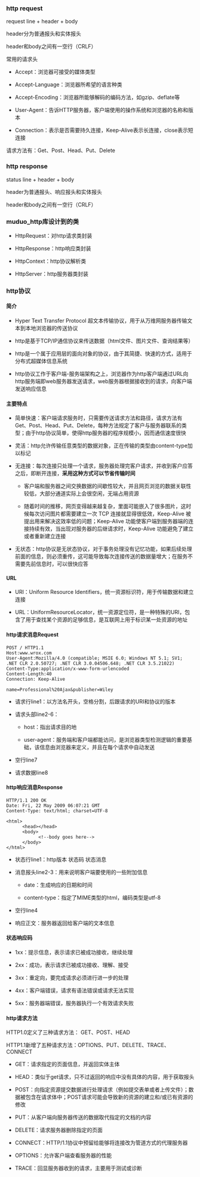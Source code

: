### http request

request line + header + body

header分为普通报头和实体报头

header和body之间有一空行（CRLF）

常用的请求头

* Accept：浏览器可接受的媒体类型

* Accept-Language：浏览器所希望的语言种类

* Accept-Encoding：浏览器所能够解码的编码方法，如gzip、deflate等

* User-Agent：告诉HTTP服务器，客户端使用的操作系统和浏览器的名称和版本

* Connection：表示是否需要持久连接，Keep-Alive表示长连接，close表示短连接

请求方法有：Get、Post、Head、Put、Delete

### http response

status line + header + body

header为普通报头、响应报头和实体报头

header和body之间有一空行（CRLF）

### muduo_http库设计到的类

* HttpRequest：对http请求类封装

* HttpResponse：http响应类封装

* HttpContext：http协议解析类

* HttpServer：http服务器类封装

### http协议

#### 简介

* Hyper Text Transfer Protocol 超文本传输协议，用于从万维网服务器传输文本到本地浏览器的传送协议

* http是基于TCP/IP通信协议来传送数据（html文件、图片文件、查询结果等）

* http是一个属于应用层的面向对象的协议，由于其简捷、快速的方式，适用于分布式超媒体信息系统

* http协议工作于客户端-服务端架构之上，浏览器作为http客户端通过URL向http服务端即web服务器发送请求，web服务器根据接收到的请求，向客户端发送响应信息

#### 主要特点

* 简单快速：客户端请求服务时，只需要传送请求方法和路径，请求方法有Get、Post、Head、Put、Delete，每种方法规定了客户与服务器联系的类型；由于http协议简单，使得http服务器的程序规模小，因而通信速度很快

* 灵活：http允许传输任意类型的数据对象，正在传输的类型由content-type加以标记

* 无连接：每次连接只处理一个请求，服务器处理完客户请求，并收到客户应答之后，即断开连接，**采用这种方式可以节省传输时间**

    * 客户端和服务器之间交换数据的间歇性较大，并且网页浏览的数据关联性较低，大部分通道实际上会很空闲，无端占用资源

    * 随着时间的推移，网页变得越来越复杂，里面可能嵌入了很多图片，这时候每次访问图片都需要建立一次 TCP 连接就显得很低效，Keep-Alive 被提出用来解决这效率低的问题；Keep-Alive 功能使客户端到服务器端的连接持续有效，当出现对服务器的后继请求时，Keep-Alive 功能避免了建立或者重新建立连接

* 无状态：http协议是无状态协议，对于事务处理没有记忆功能，如果后续处理前面的信息，则必须重传，这可能导致每次连接传送的数据量增大；在服务不需要先前信息时，可以很快应答

#### URL

* URI：Uniform Resource Identifiers，统一资源标识符，用于传输数据和建立连接

* URL：UniformResourceLocator，统一资源定位符，是一种特殊的URI，包含了用于查找某个资源的足够信息，是互联网上用于标识某一处资源的地址

#### http请求消息Request

```http
POST / HTTP1.1
Host:www.wrox.com
User-Agent:Mozilla/4.0 (compatible; MSIE 6.0; Windows NT 5.1; SV1; .NET CLR 2.0.50727; .NET CLR 3.0.04506.648; .NET CLR 3.5.21022)
Content-Type:application/x-www-form-urlencoded
Content-Length:40
Connection: Keep-Alive

name=Professional%20Ajax&publisher=Wiley
```

* 请求行line1：以方法名开头，空格分割，后跟请求的URI和协议的版本

* 请求头部line2-6：

    * host：指出请求目的地
    
    * user-agent：服务端和客户端都能访问，是浏览器类型检测逻辑的重要基础，该信息由浏览器来定义，并且在每个请求中自动发送

* 空行line7

* 请求数据line8

#### http响应消息Response

```http
HTTP/1.1 200 OK
Date: Fri, 22 May 2009 06:07:21 GMT
Content-Type: text/html; charset=UTF-8

<html>
      <head></head>
      <body>
            <!--body goes here-->
      </body>
</html>
```

* 状态行line1：http版本 状态码 状态消息

* 消息报头line2-3：用来说明客户端要使用的一些附加信息

    * date：生成响应的日期和时间

    * content-type：指定了MIME类型的html，编码类型是utf-8

* 空行line4

* 响应正文：服务器返回给客户端的文本信息

#### 状态响应码

* 1xx：提示信息，表示请求已被成功接收，继续处理

* 2xx：成功，表示请求已被成功接收、理解、接受

* 3xx：重定向，要完成请求必须进行进一步的处理

* 4xx：客户端错误，请求有语法错误或请求无法实现

* 5xx：服务器端错误，服务器执行一个有效请求失败

#### http请求方法

HTTP1.0定义了三种请求方法： GET、POST、HEAD

HTTP1.1新增了五种请求方法：OPTIONS、PUT、DELETE、TRACE、CONNECT

* GET：请求指定的页面信息，并返回实体主体

* HEAD：类似于get请求，只不过返回的响应中没有具体的内容，用于获取报头

* POST：向指定资源提交数据进行处理请求（例如提交表单或者上传文件）；数据被包含在请求体中；POST请求可能会导致新的资源的建立和/或已有资源的修改

* PUT：从客户端向服务器传送的数据取代指定的文档的内容

* DELETE：请求服务器删除指定的页面

* CONNECT：HTTP/1.1协议中预留给能够将连接改为管道方式的代理服务器

* OPTIONS：允许客户端查看服务器的性能

* TRACE：回显服务器收到的请求，主要用于测试或诊断
